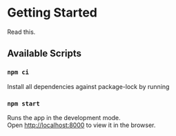 # Getting Started
Read this.

## Available Scripts

### `npm ci`

Install all dependencies against package-lock by running 

### `npm start`

Runs the app in the development mode.\
Open [http://localhost:8000](http://localhost:8000) to view it in the browser.